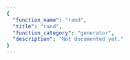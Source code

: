 ```yaml
---
{
  "function_name": "rand",
  "title": "rand",
  "function_category": "generator",
  "description": "Not documented yet."
}
---
```

